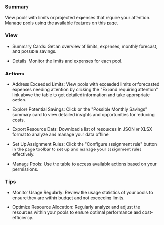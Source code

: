 ### **Summary**

View pools with limits or projected expenses that require your attention. Manage pools using the available features on this page.

### **View**

- Summary Cards: Get an overview of limits, expenses, monthly forecast, and possible savings.

- Details: Monitor the limits and expenses for each pool. 

### **Actions**

- Address Exceeded Limits: View pools with exceeded limits or forecasted expenses needing attention by clicking the "Expand requiring attention" link above the table to get detailed information and take appropriate action.

- Explore Potential Savings: Click on the "Possible Monthly Savings" summary card to view detailed insights and opportunities for reducing costs.

- Export Resource Data: Download a list of resources in JSON or XLSX format to analyze and manage your data offline.

- Set Up Assignment Rules: Click the "Configure assignment rule" button in the page toolbar to set up and manage your assignment rules effectively.

- Manage Pools: Use the table to access available actions based on your permissions.

### **Tips**

- Monitor Usage Regularly: Review the usage statistics of your pools to ensure they are within budget and not exceeding limits. 

- Optimize Resource Allocation: Regularly analyze and adjust the resources within your pools to ensure optimal performance and cost-efficiency. 
